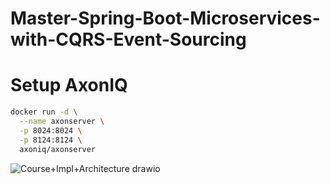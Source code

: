 # Master-Spring-Boot-Microservices-with-CQRS-Event-Sourcing

# Setup AxonIQ

```sh
docker run -d \
  --name axonserver \
  -p 8024:8024 \
  -p 8124:8124 \
  axoniq/axonserver
```


![Course+Impl+Architecture drawio](https://user-images.githubusercontent.com/54174687/180636332-4c16da0e-2c71-4868-92e1-c62f1639540f.png)
